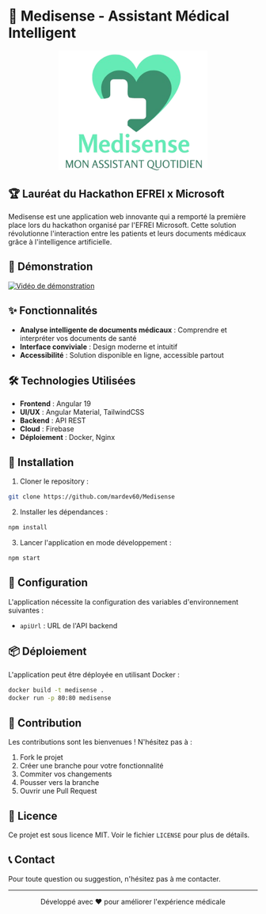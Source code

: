 # 🏥 Medisense - Assistant Médical Intelligent

<div align="center">
  <img src="medisense-logo.png" alt="Medisense Logo" width="300"/>
</div>

## 🏆 Lauréat du Hackathon EFREI x Microsoft

Medisense est une application web innovante qui a remporté la première place lors du hackathon organisé par l'EFREI Microsoft. Cette solution révolutionne l'interaction entre les patients et leurs documents médicaux grâce à l'intelligence artificielle.

## 🎥 Démonstration

[![Vidéo de démonstration](https://img.youtube.com/vi/kvJ_tzVQAYU/0.jpg)](https://youtu.be/kvJ_tzVQAYU?si=RvrMpB0IGAFRiTyp)

## ✨ Fonctionnalités

- **Analyse intelligente de documents médicaux** : Comprendre et interpréter vos documents de santé
- **Interface conviviale** : Design moderne et intuitif
- **Accessibilité** : Solution disponible en ligne, accessible partout

## 🛠️ Technologies Utilisées

- **Frontend** : Angular 19
- **UI/UX** : Angular Material, TailwindCSS
- **Backend** : API REST
- **Cloud** : Firebase
- **Déploiement** : Docker, Nginx

## 🚀 Installation

1. Cloner le repository :
```bash
git clone https://github.com/mardev60/Medisense
```

2. Installer les dépendances :
```bash
npm install
```

3. Lancer l'application en mode développement :
```bash
npm start
```

## 🔧 Configuration

L'application nécessite la configuration des variables d'environnement suivantes :
- `apiUrl` : URL de l'API backend

## 📦 Déploiement

L'application peut être déployée en utilisant Docker :

```bash
docker build -t medisense .
docker run -p 80:80 medisense
```

## 🤝 Contribution

Les contributions sont les bienvenues ! N'hésitez pas à :
1. Fork le projet
2. Créer une branche pour votre fonctionnalité
3. Commiter vos changements
4. Pousser vers la branche
5. Ouvrir une Pull Request

## 📄 Licence

Ce projet est sous licence MIT. Voir le fichier `LICENSE` pour plus de détails.

## 📞 Contact

Pour toute question ou suggestion, n'hésitez pas à me contacter.

---

<div align="center">
  <p>Développé avec ❤️ pour améliorer l'expérience médicale</p>
</div> 
